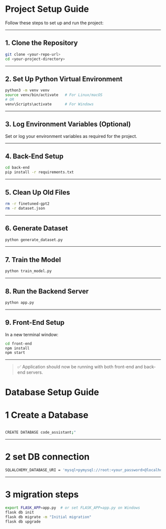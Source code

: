 
# Project Setup Guide

Follow these steps to set up and run the project:

---

## 1. Clone the Repository

```bash
git clone <your-repo-url>
cd <your-project-directory>
```

---

## 2. Set Up Python Virtual Environment

```bash
python3 -m venv venv
source venv/bin/activate   # For Linux/macOS
# OR
venv\Scripts\activate      # For Windows
```

---

## 3. Log Environment Variables (Optional)

Set or log your environment variables as required for the project.

---

## 4. Back-End Setup

```bash
cd back-end
pip install -r requirements.txt
```

---

## 5. Clean Up Old Files

```bash
rm -r finetuned-gpt2
rm -r dataset.json
```

---

## 6. Generate Dataset

```bash
python generate_dataset.py
```

---

## 7. Train the Model

```bash
python train_model.py
```

---

## 8. Run the Backend Server

```bash
python app.py
```

---

## 9. Front-End Setup

In a new terminal window:

```bash
cd front-end
npm install
npm start
```

---

> ✅ Application should now be running with both front-end and back-end servers.

# Database Setup Guide

# 1 Create a Database
```bash

CREATE DATABASE code_assistant;"

```

---
# 2 set DB connection
```bash
SQLALCHEMY_DATABASE_URI = 'mysql+pymysql://root:<your_password>@localhost:3306/code_assistant'
```
---
# 3 migration steps
```bash
export FLASK_APP=app.py  # or set FLASK_APP=app.py on Windows
flask db init
flask db migrate -m "Initial migration"
flask db upgrade

```
